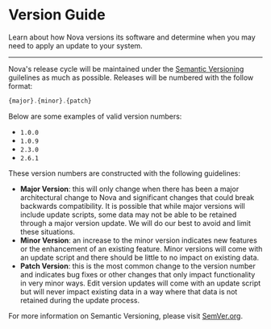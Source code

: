 # Version Guide

Learn about how Nova versions its software and determine when you may need to apply an update to your system.

---

Nova's release cycle will be maintained under the [Semantic Versioning](http://semver.org) guilelines as much as possible. Releases will be numbered with the follow format:

```php
{major}.{minor}.{patch}
```

Below are some examples of valid version numbers:

- `1.0.0`
- `1.0.9`
- `2.3.0`
- `2.6.1`

These version numbers are constructed with the following guidelines:

- **Major Version**: this will only change when there has been a major architectural change to Nova and significant changes that could break backwards compatibility. It is possible that while major versions will include update scripts, some data may not be able to be retained through a major version update. We will do our best to avoid and limit these situations.
- **Minor Version**: an increase to the minor version indicates new features or the enhancement of an existing feature. Minor versions will come with an update script and there should be little to no impact on existing data.
- **Patch Version**: this is the most common change to the version number and indicates bug fixes or other changes that only impact functionality in very minor ways. Edit version updates will come with an update script but will never impact existing data in a way where that data is not retained during the update process.

For more information on Semantic Versioning, please visit [SemVer.org](http://semver.org).
